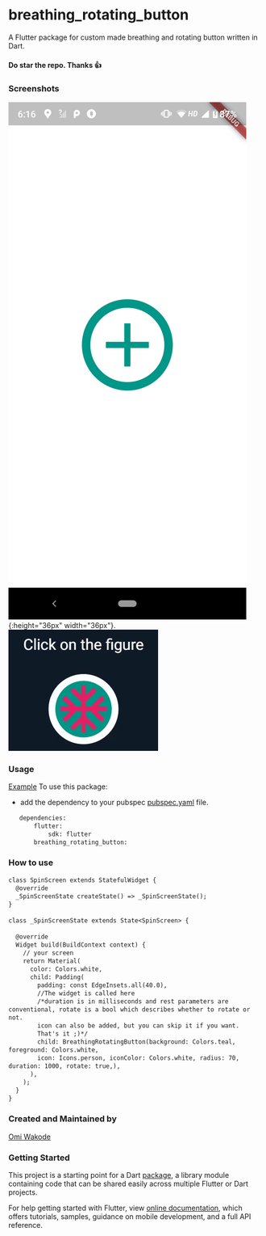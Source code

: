 # breathing_rotating_button

A Flutter package for custom made breathing and rotating button written in Dart.

#### Do star the repo. Thanks :+1:
### Screenshots
![image](https://github.com/OmiWakode/breathing_rotating_button/blob/master/Screenshot_20200226-181609.png){:height="36px" width="36px"}.
![image](https://github.com/OmiWakode/breathing_rotating_button/blob/master/BreatheRotate.gif)
### Usage
[Example](https://github.com/OmiWakode/breathing_rotating_button/blob/master/example/example_app.dart)
To use this package:
 * add the dependency to your pubspec [pubspec.yaml](https://github.com/OmiWakode/breathing_rotating_button/blob/master/pubspec.yaml) file.
 ```
    dependencies:
        flutter:
            sdk: flutter
        breathing_rotating_button:
 ```
### How to use
 ```
 class SpinScreen extends StatefulWidget {
   @override
   _SpinScreenState createState() => _SpinScreenState();
 }
 
 class _SpinScreenState extends State<SpinScreen> {
 
   @override
   Widget build(BuildContext context) {
     // your screen
     return Material(
       color: Colors.white,
       child: Padding(
         padding: const EdgeInsets.all(40.0),
         //The widget is called here
         /*duration is in milliseconds and rest parameters are conventional, rotate is a bool which describes whether to rotate or not.
         icon can also be added, but you can skip it if you want.
         That's it ;)*/
         child: BreathingRotatingButton(background: Colors.teal, foreground: Colors.white, 
         icon: Icons.person, iconColor: Colors.white, radius: 70, duration: 1000, rotate: true,),
       ),
     );
   }
 }
 ```
### Created and Maintained by
[Omi Wakode](https://github.com/OmiWakode)




### Getting Started
This project is a starting point for a Dart
[package](https://flutter.dev/developing-packages/),
a library module containing code that can be shared easily across
multiple Flutter or Dart projects.

For help getting started with Flutter, view 
[online documentation](https://flutter.dev/docs), which offers tutorials, 
samples, guidance on mobile development, and a full API reference.
